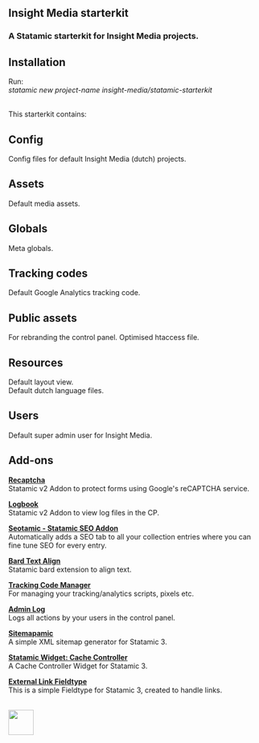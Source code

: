 ## Insight Media starterkit
### A Statamic starterkit for Insight Media projects.

## Installation
Run:<br>
*statamic new project-name insight-media/statamic-starterkit*


<br>
This starterkit contains:

## Config
Config files for default Insight Media (dutch) projects.

## Assets
Default media assets.

## Globals
Meta globals.

## Tracking codes
Default Google Analytics tracking code.

## Public assets
For rebranding the control panel.
Optimised htaccess file.

## Resources
Default layout view.<br>
Default dutch language files.

## Users
Default super admin user for Insight Media.

## Add-ons

**[Recaptcha](https://github.com/aryehraber/statamic-recaptcha)** <br>
Statamic v2 Addon to protect forms using Google's reCAPTCHA service.

**[Logbook](https://github.com/insight-media/statamic-logbook)** <br>
Statamic v2 Addon to view log files in the CP.

**[Seotamic - Statamic SEO Addon](https://github.com/insight-media/seotamic)** <br>
Automatically adds a SEO tab to all your collection entries where you can fine tune SEO for every entry.

**[Bard Text Align](https://github.com/OptimoApps/statamic-bard-text-align)** <br>
Statamic bard extension to align text.

**[Tracking Code Manager](https://github.com/simonridley/tracking-code-manager)** <br>
For managing your tracking/analytics scripts, pixels etc.

**[Admin Log](https://github.com/webographen/statamic-admin-log)** <br>
Logs all actions by your users in the control panel.

**[Sitemapamic](https://github.com/mitydigital/statamic-sitemapamic)** <br>
A simple XML sitemap generator for Statamic 3.

**[Statamic Widget: Cache Controller](https://github.com/webographen/statamic-widget-cache-controller)** <br>
A Cache Controller Widget for Statamic 3.

**[External Link Fieldtype](https://github.com/jonassiewertsen/statamic-external-link)** <br>
This is a simple Fieldtype for Statamic 3, created to handle links.


<br>
<img src="https://www.insight-media.be/images/logo.svg" height="50">
<br>
